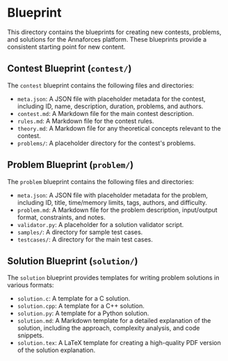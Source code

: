 # Blueprint

This directory contains the blueprints for creating new contests, problems, and solutions for the Annaforces platform. These blueprints provide a consistent starting point for new content.

## Contest Blueprint (`contest/`)

The `contest` blueprint contains the following files and directories:

-   `meta.json`: A JSON file with placeholder metadata for the contest, including ID, name, description, duration, problems, and authors.
-   `contest.md`: A Markdown file for the main contest description.
-   `rules.md`: A Markdown file for the contest rules.
-   `theory.md`: A Markdown file for any theoretical concepts relevant to the contest.
-   `problems/`: A placeholder directory for the contest's problems.

## Problem Blueprint (`problem/`)

The `problem` blueprint contains the following files and directories:

-   `meta.json`: A JSON file with placeholder metadata for the problem, including ID, title, time/memory limits, tags, authors, and difficulty.
-   `problem.md`: A Markdown file for the problem description, input/output format, constraints, and notes.
-   `validator.py`: A placeholder for a solution validator script.
-   `samples/`: A directory for sample test cases.
-   `testcases/`: A directory for the main test cases.

## Solution Blueprint (`solution/`)

The `solution` blueprint provides templates for writing problem solutions in various formats:

-   `solution.c`: A template for a C solution.
-   `solution.cpp`: A template for a C++ solution.
-   `solution.py`: A template for a Python solution.
-   `solution.md`: A Markdown template for a detailed explanation of the solution, including the approach, complexity analysis, and code snippets.
-   `solution.tex`: A LaTeX template for creating a high-quality PDF version of the solution explanation.